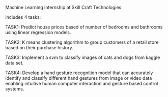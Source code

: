 Machine Learning internship at Skill Craft Technologies

includes 4 tasks:

TASK1: Predict house prices based of number of bedrooms and bathrooms using linear regression models.

TASK2: K means clustering algorithm to group customers of a retail store based on their purchase history.

TASK3: Implement a svm to classify images of cats and dogs from kaggle data set.

TASK4: Develop a hand gesture recognition model that can accurately identify and classify different hand gestures from image or video data enabling intuitive human computer interaction and gesture based control systems.
